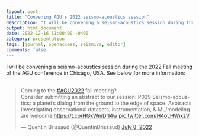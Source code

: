 ```yaml
---
layout: post
title: "Convening AGU's 2022 seismo-acoustics session"
description: "I will be convening a seismo-acoustics session during the 2022 Fall meeting of the AGU conference."
output: html_document
date: 2022-12-16 11:00:00 -0400
category: presentation
tags: [journal, openaccess, seismica, editor]
comments: false
---
```


I will be convening a seismo-acoustics session during the 2022 Fall meeting of the AGU conference in Chicago, USA. See below for more information:<br><br>

<blockquote class="twitter-tweet"><p lang="en" dir="ltr">Coming to the <a href="https://twitter.com/hashtag/AGU2022?src=hash&amp;ref_src=twsrc%5Etfw">#AGU2022</a> fall meeting? <br>Consider submitting an abstract to our session: P029 Seismo-acoustics: a planet’s dialog from the ground to the edge of space. Asbtracts investigating observational datasets, instrumentation, &amp; ML/modeling are welcome!<a href="https://t.co/HGkWmDrI4w">https://t.co/HGkWmDrI4w</a> <a href="https://t.co/H4oLHWixzV">pic.twitter.com/H4oLHWixzV</a></p>&mdash; Quentin Brissaud (@QuentinBrissaud) <a href="https://twitter.com/QuentinBrissaud/status/1545445502350725121?ref_src=twsrc%5Etfw">July 8, 2022</a></blockquote> <script async src="https://platform.twitter.com/widgets.js" charset="utf-8"></script>
